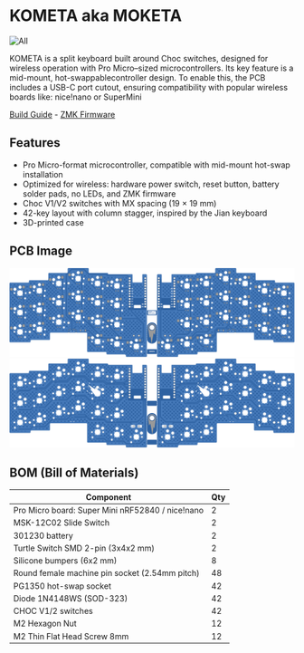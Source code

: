 # KOMETA aka MOKETA

![All](image/gallery/preview.png)

KOMETA is a split keyboard built around Choc switches, designed for wireless operation with Pro Micro–sized microcontrollers. Its key feature is a mid-mount, hot-swappablecontroller design. To enable this, the PCB includes a USB-C port cutout, ensuring compatibility with popular wireless boards like: nice!nano or SuperMini

[Build Guide](https://github.com/inpudiy/KOMETA/blob/main/doc/buildguide.md) - [ZMK Firmware](https://github.com/inpudiy/kometa-zmk/releases)


## Features

- Pro Micro-format microcontroller, compatible with mid-mount hot-swap installation
- Optimized for wireless: hardware power switch, reset button, battery solder pads, no LEDs, and ZMK firmware
- Choc V1/V2 switches with MX spacing (19 × 19 mm)
- 42-key layout with column stagger, inspired by the Jian keyboard
- 3D-printed case

## PCB Image

![Bottom](image/pcb/bottom.svg)
![Top](image/pcb/top.svg)


## BOM (Bill of Materials)

| Component                                                    | Qty |
| ------------------------------------------------------------ | --- |
| Pro Micro board: Super Mini nRF52840 / nice!nano             | 2   |
| MSK-12C02 Slide Switch                                       | 2   |
| 301230 battery                                               | 2   |
| Turtle Switch SMD 2-pin (3x4x2 mm)                           | 2   |
| Silicone bumpers (6x2 mm)                                    | 8   |
| Round female machine pin socket (2.54mm pitch)               | 48  |
| PG1350 hot-swap socket                                       | 42  |
| Diode 1N4148WS (SOD-323)                                     | 42  |
| CHOC V1/2 switches                                           | 42  |
| M2 Hexagon Nut                                               | 12  |
| M2 Thin Flat Head Screw 8mm                                  | 12  |
